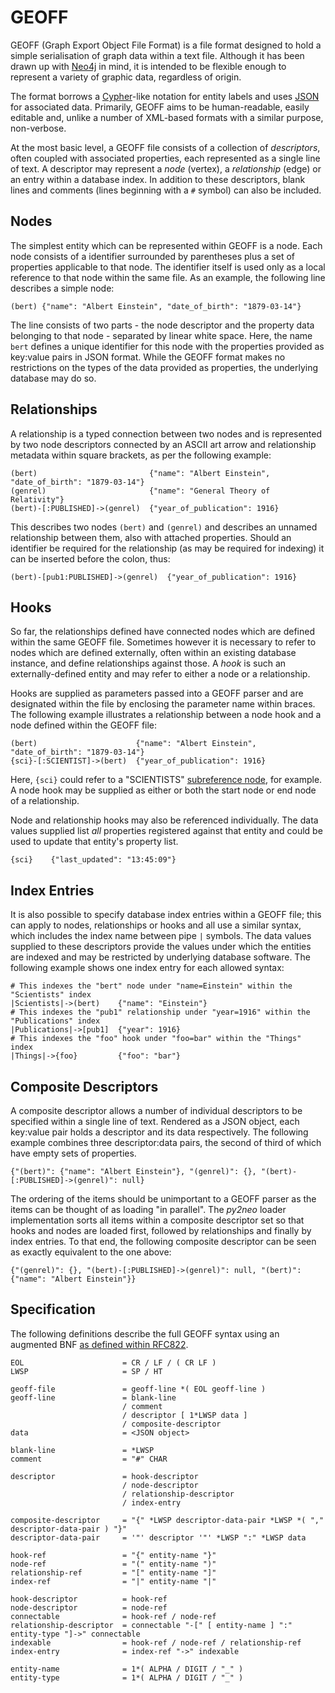 # GEOFF

GEOFF (Graph Export Object File Format) is a file format designed to hold a simple serialisation of graph data within
a text file. Although it has been drawn up with [Neo4j](http://neo4j.org/) in mind, it is intended to be flexible
enough to represent a variety of graphic data, regardless of origin.

The format borrows a [Cypher](http://docs.neo4j.org/chunked/stable/cypher-query-lang.html)-like notation for entity
labels and uses [JSON](http://json.org/) for associated data. Primarily, GEOFF aims to be human-readable, easily
editable and, unlike a number of XML-based formats with a similar purpose, non-verbose.

At the most basic level, a GEOFF file consists of a collection of *descriptors*, often coupled with associated
properties, each represented as a single line of text. A descriptor may represent a *node* (vertex), a *relationship*
(edge) or an entry within a database index. In addition to these descriptors, blank lines and comments (lines
beginning with a `#` symbol) can also be included.

## Nodes

The simplest entity which can be represented within GEOFF is a node. Each node consists of a identifier surrounded by
parentheses plus a set of properties applicable to that node. The identifier itself is used only as a local reference
to that node within the same file. As an example, the following line describes a simple node:

```
(bert) {"name": "Albert Einstein", "date_of_birth": "1879-03-14"}
```

The line consists of two parts - the node descriptor and the property data belonging to that node - separated by
linear white space. Here, the name `bert` defines a unique identifier for this node with the properties provided as
key:value pairs in JSON format. While the GEOFF format makes no restrictions on the types of the data provided as
properties, the underlying database may do so.

## Relationships

A relationship is a typed connection between two nodes and is represented by two node descriptors connected by an
ASCII art arrow and relationship metadata within square brackets, as per the following example:

```
(bert)                         {"name": "Albert Einstein", "date_of_birth": "1879-03-14"}
(genrel)                       {"name": "General Theory of Relativity"}
(bert)-[:PUBLISHED]->(genrel)  {"year_of_publication": 1916}
```

This describes two nodes `(bert)` and `(genrel)` and describes an unnamed relationship between them, also with
attached properties. Should an identifier be required for the relationship (as may be required for indexing) it can
be inserted before the colon, thus:

```
(bert)-[pub1:PUBLISHED]->(genrel)  {"year_of_publication": 1916}
```

## Hooks

So far, the relationships defined have connected nodes which are defined within the same GEOFF file. Sometimes however
it is necessary to refer to nodes which are defined externally, often within an existing database instance, and define
relationships against those. A *hook* is such an externally-defined entity and may refer to either a node or a
relationship.

Hooks are supplied as parameters passed into a GEOFF parser and are designated within the file by enclosing the
parameter name within braces. The following example illustrates a relationship between a node hook and a node defined
within the GEOFF file:

```
(bert)                      {"name": "Albert Einstein", "date_of_birth": "1879-03-14"}
{sci}-[:SCIENTIST]->(bert)  {"year_of_publication": 1916}
```

Here, `{sci}` could refer to a "SCIENTISTS" [subreference node](http://wiki.neo4j.org/content/Design_Guide#Subreferences),
for example. A node hook may be supplied as either or both the start node or end node of a relationship.

Node and relationship hooks may also be referenced individually. The data values supplied list *all* properties
registered against that entity and could be used to update that entity's property list.

```
{sci}    {"last_updated": "13:45:09"}
```

## Index Entries

It is also possible to specify database index entries within a GEOFF file; this can apply to nodes, relationships or
hooks and all use a similar syntax, which includes the index name between pipe `|` symbols. The data values supplied
to these descriptors provide the values under which the entities are indexed and may be restricted by underlying
database software. The following example shows one index entry for each allowed syntax:

```
# This indexes the "bert" node under "name=Einstein" within the "Scientists" index
|Scientists|->(bert)    {"name": "Einstein"}
# This indexes the "pub1" relationship under "year=1916" within the "Publications" index
|Publications|->[pub1]  {"year": 1916}
# This indexes the "foo" hook under "foo=bar" within the "Things" index
|Things|->{foo}         {"foo": "bar"}
```

## Composite Descriptors

A composite descriptor allows a number of individual descriptors to be specified within a single line of text.
Rendered as a JSON object, each key:value pair holds a descriptor and its data respectively. The following example
combines three descriptor:data pairs, the second of third of which have empty sets of properties.

```
{"(bert)": {"name": "Albert Einstein"}, "(genrel)": {}, "(bert)-[:PUBLISHED]->(genrel)": null}
```

The ordering of the items should be unimportant to a GEOFF parser as the items can be thought of as loading "in
parallel". The *py2neo* loader implementation sorts all items within a composite descriptor set so that hooks and
nodes are loaded first, followed by relationships and finally by index entries. To that end, the following composite
descriptor can be seen as exactly equivalent to the one above:

```
{"(genrel)": {}, "(bert)-[:PUBLISHED]->(genrel)": null, "(bert)": {"name": "Albert Einstein"}}
```

## Specification

The following definitions describe the full GEOFF syntax using an augmented BNF [as defined within RFC822](http://www.w3.org/Protocols/rfc822/#z25).

```
EOL                      = CR / LF / ( CR LF )
LWSP                     = SP / HT

geoff-file               = geoff-line *( EOL geoff-line )
geoff-line               = blank-line
                         / comment
                         / descriptor [ 1*LWSP data ]
                         / composite-descriptor
data                     = <JSON object>

blank-line               = *LWSP
comment                  = "#" CHAR

descriptor               = hook-descriptor
                         / node-descriptor
                         / relationship-descriptor
                         / index-entry

composite-descriptor     = "{" *LWSP descriptor-data-pair *LWSP *( "," descriptor-data-pair ) "}"
descriptor-data-pair     = '"' descriptor '"' *LWSP ":" *LWSP data

hook-ref                 = "{" entity-name "}"
node-ref                 = "(" entity-name ")"
relationship-ref         = "[" entity-name "]"
index-ref                = "|" entity-name "|"

hook-descriptor          = hook-ref
node-descriptor          = node-ref
connectable              = hook-ref / node-ref
relationship-descriptor  = connectable "-[" [ entity-name ] ":" entity-type "]->" connectable
indexable                = hook-ref / node-ref / relationship-ref
index-entry              = index-ref "->" indexable

entity-name              = 1*( ALPHA / DIGIT / "_" )
entity-type              = 1*( ALPHA / DIGIT / "_" )
```
